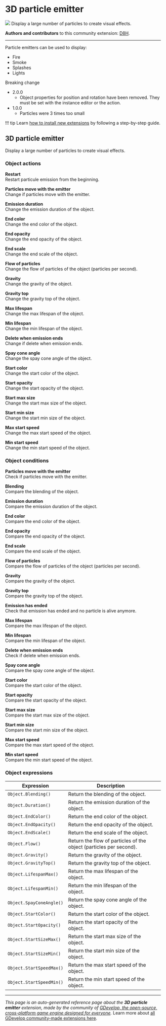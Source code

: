# 3D particle emitter

<img src="https://asset-resources.gdevelop.io/public-resources/Icons/f2e5a34bf465f781866677762d385d6c8e9e8d203383f2df9a3b7e0fad6a2cb5_fire.svg" class="extension-icon"></img>
Display a large number of particles to create visual effects.

**Authors and contributors** to this community extension: [D8H](https://gd.games/D8H).

---

Particle emitters can be used to display:

- Fire
- Smoke
- Splashes
- Lights

Breaking change

- 2.0.0
  - Object properties for position and rotation have been removed. They must be set with the instance editor or the action.
- 1.0.0
  - Particles were 3 times too small

!!! tip
    Learn [how to install new extensions](/gdevelop5/extensions/search) by following a step-by-step guide.



## 3D particle emitter 

Display a large number of particles to create visual effects. 

### Object actions

**Restart**  
Restart particule emission from the beginning.

**Particles move with the emitter**  
Change if particles move with the emitter.

**Emission duration**  
Change the emission duration of the object.

**End color**  
Change the end color of the object.

**End opacity**  
Change the end opacity of the object.

**End scale**  
Change the end scale of the object.

**Flow of particles**  
Change the flow of particles of the object  (particles per second).

**Gravity**  
Change the gravity of the object.

**Gravity top**  
Change the gravity top of the object.

**Max lifespan**  
Change the max lifespan of the object.

**Min lifespan**  
Change the min lifespan of the object.

**Delete when emission ends**  
Change if delete when emission ends.

**Spay cone angle**  
Change the spay cone angle of the object.

**Start color**  
Change the start color of the object.

**Start opacity**  
Change the start opacity of the object.

**Start max size**  
Change the start max size of the object.

**Start min size**  
Change the start min size of the object.

**Max start speed**  
Change the max start speed of the object.

**Min start speed**  
Change the min start speed of the object.

### Object conditions

**Particles move with the emitter**  
Check if particles move with the emitter.

**Blending**  
Compare the blending of the object.

**Emission duration**  
Compare the emission duration of the object.

**End color**  
Compare the end color of the object.

**End opacity**  
Compare the end opacity of the object.

**End scale**  
Compare the end scale of the object.

**Flow of particles**  
Compare the flow of particles of the object  (particles per second).

**Gravity**  
Compare the gravity of the object.

**Gravity top**  
Compare the gravity top of the object.

**Emission has ended**  
Check that emission has ended and no particle is alive anymore.

**Max lifespan**  
Compare the max lifespan of the object.

**Min lifespan**  
Compare the min lifespan of the object.

**Delete when emission ends**  
Check if delete when emission ends.

**Spay cone angle**  
Compare the spay cone angle of the object.

**Start color**  
Compare the start color of the object.

**Start opacity**  
Compare the start opacity of the object.

**Start max size**  
Compare the start max size of the object.

**Start min size**  
Compare the start min size of the object.

**Max start speed**  
Compare the max start speed of the object.

**Min start speed**  
Compare the min start speed of the object.

### Object expressions

| Expression | Description |  |
|-----|-----|-----|
| `Object.Blending()` | Return the blending of the object. ||
| `Object.Duration()` | Return the emission duration of the object. ||
| `Object.EndColor()` | Return the end color of the object. ||
| `Object.EndOpacity()` | Return the end opacity of the object. ||
| `Object.EndScale()` | Return the end scale of the object. ||
| `Object.Flow()` | Return the flow of particles of the object  (particles per second). ||
| `Object.Gravity()` | Return the gravity of the object. ||
| `Object.GravityTop()` | Return the gravity top of the object. ||
| `Object.LifespanMax()` | Return the max lifespan of the object. ||
| `Object.LifespanMin()` | Return the min lifespan of the object. ||
| `Object.SpayConeAngle()` | Return the spay cone angle of the object. ||
| `Object.StartColor()` | Return the start color of the object. ||
| `Object.StartOpacity()` | Return the start opacity of the object. ||
| `Object.StartSizeMax()` | Return the start max size of the object. ||
| `Object.StartSizeMin()` | Return the start min size of the object. ||
| `Object.StartSpeedMax()` | Return the max start speed of the object. ||
| `Object.StartSpeedMin()` | Return the min start speed of the object. ||

---

*This page is an auto-generated reference page about the **3D particle emitter** extension, made by the community of [GDevelop, the open-source, cross-platform game engine designed for everyone](https://gdevelop.io/).* Learn more about [all GDevelop community-made extensions here](/gdevelop5/extensions).